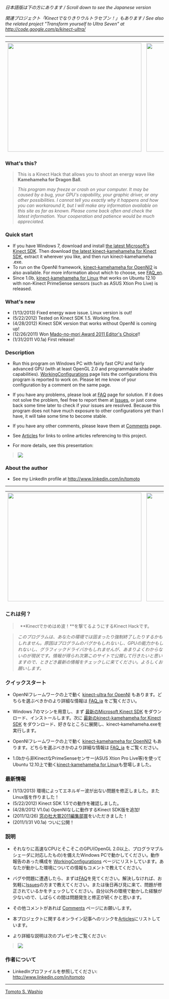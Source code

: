 _日本語版は下の方にあります / Scroll down to see the Japanese version_

_関連プロジェクト「Kinectでなりきりウルトラセブン！」もあります / See also the related project "Transform yourself to Ultra Seven" at http://code.google.com/p/kinect-ultra/_


---


| <a href='http://www.youtube.com/watch?feature=player_embedded&v=lajP7HO7ZyE' target='_blank'><img src='http://img.youtube.com/vi/lajP7HO7ZyE/0.jpg' width='425' height=344 /></a> | <a href='http://www.youtube.com/watch?feature=player_embedded&v=cRCEK120PN4' target='_blank'><img src='http://img.youtube.com/vi/cRCEK120PN4/0.jpg' width='425' height=344 /></a> |
|:----------------------------------------------------------------------------------------------------------------------------------------------------------------------------------|:----------------------------------------------------------------------------------------------------------------------------------------------------------------------------------|

### What's this? ###

> This is a Kinect Hack that allows you to shoot an energy wave like **Kamehameha for Dragon Ball**.

> _This program may freeze or crash on your computer. It may be caused by a bug, your GPU's capability, your graphic driver, or any other possibilities. I cannot tell you exactly why it happens and how you can workaround it, but I will make any information available on this site as far as known. Please come back often and check the latest information. Your cooperation and patience would be much appreciated._

### Quick start ###

  * If you have Windows 7, download and install [the latest Microsoft's Kinect SDK](http://www.microsoft.com/en-us/kinectforwindows/develop/developer-downloads.aspx). Then download [the latest kinect-kamehameha for Kinect SDK](http://kinect-kamehameha.googlecode.com/files/kinect-kamehameha_1.0b_for_KinectSDK.zip), extract it wherever you like, and then run kinect-kamehameha .exe.
  * To run on the OpenNI framework, [kinect-kamehameha for OpenNI2](http://kinect-kamehameha.googlecode.com/files/kinect-kamehameha_1.0b_for_OpenNI2.zip) is also available. For more information about which to choose, see [FAQ\_en](FAQ_en.md).
  * Since 1.0b, [kinect-kamehameha for Linux](http://kinect-kamehameha.googlecode.com/files/kinect-kamehameha_1.0b_for_Linux.tar.bz2) that works on Ubuntu 12.10 with non-Kinect PrimeSense sensors (such as ASUS Xtion Pro Live) is released.

### What's new ###

  * (1/13/2013) Fixed energy wave issue. Linux version is out!
  * (5/22/2012) Tested on Kinect SDK 1.5. Working fine.
  * (4/28/2012) Kinect SDK version that works without OpenNI is coming up!
  * (12/26/2011) Won [Mado-no-mori Award 2011 Editor's Choice](http://www.forest.impress.co.jp/prize/2011/result.html)!!
  * (1/31/2011 V0.1a) First release!

### Description ###

  * Run this program on Windows PC with fairly fast CPU and fairly advanced GPU (with at least OpenGL 2.0 and programmable shader capabilities). [WorkingConfigurations](WorkingConfigurations.md) page lists the configurations this program is reported to work on. Please let me know of your configuration by a comment on the same page.

  * If you have any problems, please look at [FAQ](FAQ_en.md) page for solution. If it does not solve the problem, feel free to report them at [Issues](http://code.google.com/p/kinect-kamehameha/issues/list), or just come back some time later to check if your issues are resolved. Because this program does not have much exposure to other configurations yet than I have, it will take some time to become stable.

  * If you have any other comments, please leave them at [Comments](Comments.md) page.

  * See [Articles](Articles.md) for links to online articles referencing to this project.

  * For more details, see this presentation:

> [![](http://kinect-kamehameha.googlecode.com/svn/wiki/image/title.png)](http://www.slideboom.com/presentations/377272/Kinect-Hacks-for-Dummies)

### About the author ###

  * See my LinkedIn profile at http://www.linkedin.com/in/tomoto


---


| <a href='http://www.youtube.com/watch?feature=player_embedded&v=r0l18SWKd88' target='_blank'><img src='http://img.youtube.com/vi/r0l18SWKd88/0.jpg' width='425' height=344 /></a> | <a href='http://www.youtube.com/watch?feature=player_embedded&v=pLD2S5w_RB0' target='_blank'><img src='http://img.youtube.com/vi/pLD2S5w_RB0/0.jpg' width='425' height=344 /></a> |
|:----------------------------------------------------------------------------------------------------------------------------------------------------------------------------------|:----------------------------------------------------------------------------------------------------------------------------------------------------------------------------------|

### これは何？ ###

> ` `**Kinectでかめはめ波！**を撃てるようにするKinect Hackです。

> _このプログラムは、あなたの環境では固まったり強制終了したりするかもしれません。原因はプログラムのバグかもしれないし、GPUの能力かもしれないし、グラフィックドライバかもしれませんが、あまりよくわからないのが現状です。情報が得られ次第このサイトで公開して行きたいと思いますので、ときどき最新の情報をチェックしに来てください。よろしくお願いします。_

### クイックスタート ###
  * OpenNIフレームワークの上で動く [kinect-ultra for OpenNI](http://kinect-ultra.googlecode.com/files/kinect-ultra_1.0a_for_OpenNI.zip) もあります。どちらを選ぶべきかのより詳細な情報は [FAQ\_ja](FAQ_ja.md) をご覧ください。

  * Windows 7のマシンを用意し、まず [最新のMicrosoft Kinect SDK](http://www.microsoft.com/en-us/kinectforwindows/develop/developer-downloads.aspx) をダウンロード、インストールします。次に [最新のkinect-kamehameha for Kinect SDK](http://kinect-kamehameha.googlecode.com/files/kinect-kamehameha_1.0b_for_KinectSDK.zip) をダウンロード、好きなところに展開し、kinect-kamehameha.exeを実行します。
  * OpenNIフレームワークの上で動く [kinect-kamehameha for OpenNI2](http://kinect-kamehameha.googlecode.com/files/kinect-kamehameha_1.0b_for_OpenNI2.zip) もあります。どちらを選ぶべきかのより詳細な情報は [FAQ\_ja](FAQ_ja.md) をご覧ください。
  * 1.0bから非KinectなPrimeSenseセンサー(ASUS Xtion Pro Live等)を使ってUbuntu 12.10上で動く[kinect-kamehameha for Linux](http://kinect-kamehameha.googlecode.com/files/kinect-kamehameha_1.0b_for_Linux.tar.bz2)も登場しました。

### 最新情報 ###

  * (1/13/2013) 環境によってエネルギー波が出ない問題を修正しました。またLinux版を作りました！
  * (5/22/2012) Kinect SDK 1.5での動作を確認しました。
  * (4/28/2012 V1.0a) OpenNIなしに動作するKinect SDK版を追加!
  * (2011/12/26) [窓の杜大賞2011編集部賞](http://www.forest.impress.co.jp/prize/2011/result.html)をいただきました！
  * (2011/1/31 V0.1a) ついに公開！

### 説明 ###

  * それなりに高速なCPUとそこそこのGPU(OpenGL 2.0以上、プログラマブルシェーダに対応したもの)を備えたWindows PCで動かしてください。動作報告のあった構成を [WorkingConfigurations](WorkingConfigurations.md) ページにリストしています。あなたが動かした環境についての情報もコメントで教えてください。

  * バグや問題に遭遇したら、まずは[FAQ](FAQ_ja.md)を見てください。解決しなければ、お気軽に[Issues](http://code.google.com/p/kinect-ultra/issues/list)の方まで教えてください。または後日再び見に来て、問題が修正されているかをチェックしてください。自分以外の環境で動かした経験が少ないので、しばらくの間は問題発生と修正が続くかと思います。

  * その他コメントがあれば [Comments](Comments.md) ページにお願いします。

  * 本プロジェクトに関するオンライン記事へのリンクを[Articles](Articles.md)にリストしています。

  * より詳細な説明は次のプレゼンをご覧ください:

> [![](http://kinect-kamehameha.googlecode.com/svn/wiki/image/title.png)](http://www.slideboom.com/presentations/377555/Kinect-Hacks-for-Dummies-in-Japanese)

### 作者について ###

  * LinkedInプロファイルを参照してください: http://www.linkedin.com/in/tomoto


---

<a href='https://plus.google.com/113656725478355493697?rel=author'>Tomoto S. Washio</a>